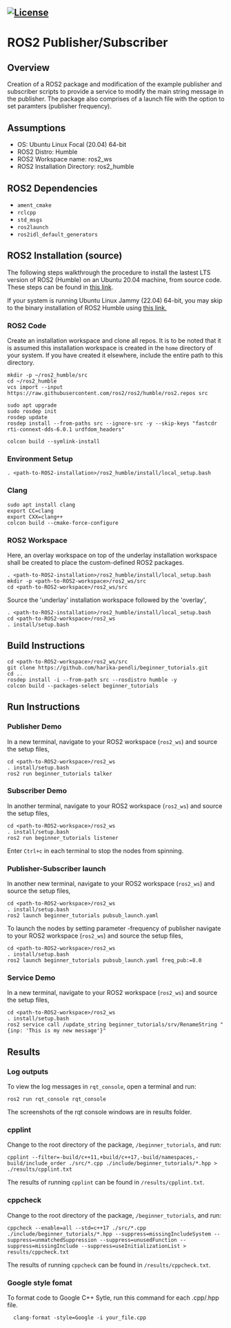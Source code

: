 [![License](https://img.shields.io/badge/License-Apache%202.0-blue.svg)](https://opensource.org/licenses/Apache-2.0)
---

# ROS2 Publisher/Subscriber 

## Overview 

Creation of a ROS2 package and modification of the example publisher and subscriber scripts to provide a service to modify the main string message in the publisher. The package also comprises of a launch file with the option to set paramters (publisher frequency). 

## Assumptions
* OS: Ubuntu Linux Focal (20.04) 64-bit
* ROS2 Distro: Humble
* ROS2 Workspace name: ros2_ws 
* ROS2 Installation Directory: ros2_humble

## ROS2 Dependencies
* ```ament_cmake```
* ```rclcpp```
* ```std_msgs```
* ```ros2launch```
* ```ros2idl_default_generators```

## ROS2 Installation (source)

The following steps walkthrough the procedure to install the lastest LTS version of ROS2 (Humble) on an Ubuntu 20.04 machine, from source code. These steps can be found in [this link](http://docs.ros.org/en/humble/Installation/Alternatives/Ubuntu-Development-Setup.html).

If your system is running Ubuntu Linux Jammy (22.04) 64-bit, you may skip to the binary installation of ROS2 Humble using 
[this link.](http://docs.ros.org/en/humble/Installation/Ubuntu-Install-Debians.html)


### ROS2 Code

Create an installation workspace and clone all repos. It is to be noted that it is assumed this installation workspace is created in the ```home``` directory of your system. If you have created it elsewhere, include the entire path to this directory. 

```
mkdir -p ~/ros2_humble/src
cd ~/ros2_humble
vcs import --input https://raw.githubusercontent.com/ros2/ros2/humble/ros2.repos src

sudo apt upgrade
sudo rosdep init
rosdep update
rosdep install --from-paths src --ignore-src -y --skip-keys "fastcdr rti-connext-dds-6.0.1 urdfdom_headers"

colcon build --symlink-install
```

### Environment Setup
```
. <path-to-ROS2-installation>/ros2_humble/install/local_setup.bash
```

### Clang
```
sudo apt install clang
export CC=clang
export CXX=clang++
colcon build --cmake-force-configure
```

### ROS2 Workspace
Here, an overlay workspace on top of the underlay installation workspace shall be created to place the custom-defined ROS2 packages. 
```
. <path-to-ROS2-installation>/ros2_humble/install/local_setup.bash
mkdir -p <path-to-ROS2-workspace>/ros2_ws/src
cd <path-to-ROS2-workspace>/ros2_ws/src
```
Source the 'underlay' installation workspace followed by the 'overlay',
```
. <path-to-ROS2-installation>/ros2_humble/install/local_setup.bash
cd <path-to-ROS2-workspace>/ros2_ws
. install/setup.bash
```

## Build Instructions
```
cd <path-to-ROS2-workspace>/ros2_ws/src
git clone https://github.com/harika-pendli/beginner_tutorials.git
cd ..  
rosdep install -i --from-path src --rosdistro humble -y
colcon build --packages-select beginner_tutorials
```

## Run Instructions

### Publisher Demo 
In a new terminal, navigate to your ROS2 workspace (```ros2_ws```) and source the setup files,
```
cd <path-to-ROS2-workspace>/ros2_ws
. install/setup.bash
ros2 run beginner_tutorials talker
```

### Subscriber Demo
In another terminal, navigate to your ROS2 workspace (```ros2_ws```) and source the setup files,
```
cd <path-to-ROS2-workspace>/ros2_ws
. install/setup.bash
ros2 run beginner_tutorials listener
```

Enter ```Ctrl+c``` in each terminal to stop the nodes from spinning.

### Publisher-Subscriber launch 
In another new terminal, navigate to your ROS2 workspace (```ros2_ws```) and source the setup files,
```
cd <path-to-ROS2-workspace>/ros2_ws
. install/setup.bash
ros2 launch beginner_tutorials pubsub_launch.yaml
```
To launch the nodes by setting parameter -frequency of publisher
navigate to your ROS2 workspace (```ros2_ws```) and source the setup files,
```
cd <path-to-ROS2-workspace>/ros2_ws
. install/setup.bash
ros2 launch beginner_tutorials pubsub_launch.yaml freq_pub:=8.0
```

### Service Demo
In a new terminal, navigate to your ROS2 workspace (```ros2_ws```) and source the setup files,
```
cd <path-to-ROS2-workspace>/ros2_ws
. install/setup.bash
ros2 service call /update_string beginner_tutorials/srv/RenameString "{inp: 'This is my new message'}"
```

## Results

### Log outputs

To view the log messages in ```rqt_console```, open a terminal and run:
```
ros2 run rqt_console rqt_console
```
The screenshots of the rqt console windows are in results folder.

### cpplint 
Change to the root directory of the package, ```/beginner_tutorials```, and run:
```
cpplint --filter=-build/c++11,+build/c++17,-build/namespaces,-build/include_order ./src/*.cpp ./include/beginner_tutorials/*.hpp > ./results/cpplint.txt
```
The results of running ```cpplint``` can be found in ```/results/cpplint.txt```.

### cppcheck
Change to the root directory of the package, ```/beginner_tutorials```, and run:
```
cppcheck --enable=all --std=c++17 ./src/*.cpp ./include/beginner_tutorials/*.hpp --suppress=missingIncludeSystem --suppress=unmatchedSuppression --suppress=unusedFunction --suppress=missingInclude --suppress=useInitializationList > results/cppcheck.txt
```
The results of running ```cppcheck``` can be found in ```/results/cppcheck.txt```.

### Google style fomat

To format code to Google C++ Sytle, run this command for each .cpp/.hpp file. 

```
  clang-format -style=Google -i your_file.cpp
```